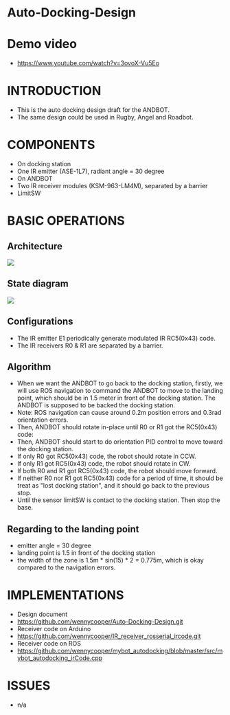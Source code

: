 # Auto-Docking-Design

# Demo video
* https://www.youtube.com/watch?v=3ovoX-Vu5Eo

# INTRODUCTION
* This is the auto docking design draft for the ANDBOT.
* The same design could be used in Rugby, Angel and Roadbot.


# COMPONENTS
* On docking station
 * One IR emitter (ASE-1L7), radiant angle = 30 degree 
* On ANDBOT
 * Two IR receiver modules (KSM-963-LM4M), separated by a barrier
 * LimitSW

# BASIC OPERATIONS
## Architecture
![](https://docs.google.com/drawings/d/10qjkzlVpxTzHJOy8nBXIwdnfUWQLuOGBx5gQOHoDPro/pub?w=955&h=878)

## State diagram
![](https://docs.google.com/drawings/d/1y88r8ekS2AH1VXI44CYqL3lbkHgwUZl5kNnLzkqsd8c/pub?w=960&h=720)

## Configurations
* The IR emitter E1 periodically generate modulated IR RC5(0x43) code.
* The IR receivers R0 & R1 are separated by a barrier.   

## Algorithm
* When we want the ANDBOT to go back to the docking station, firstly, we will use ROS navigation to command the ANDBOT to move to the landing point, which should be in 1.5 meter in front of the docking station. The ANDBOT is supposed to be backed the docking station.
 * Note: ROS navigation can cause around 0.2m position errors and 0.3rad orientation errors. 
* Then, ANDBOT should rotate in-place until R0 or R1 got the RC5(0x43) code:
* Then, ANDBOT should start to do orientation PID control to move toward the docking station.
 * If only R0 got RC5(0x43) code, the robot should rotate in CCW.
 * If only R1 got RC5(0x43) code, the robot should rotate in CW.
 * If both R0 and R1 got RC5(0x43) code, the robot should move forward.
 * If neither R0 nor R1 got RC5(0x43) code for a period of time, it should be treat as "lost docking station", and it should go back to the previous stop. 
* Until the sensor limitSW is contact to the docking station. Then stop the base.

## Regarding to the landing point
* emitter angle = 30 degree
* landing point is 1.5 in front of the docking station
* the width of the zone is 1.5m * sin(15) * 2 = 0.775m, which is okay compared to the navigation errors.


# IMPLEMENTATIONS

* Design document
 * https://github.com/wennycooper/Auto-Docking-Design.git
* Receiver code on Arduino
 * https://github.com/wennycooper/IR_receiver_rosserial_ircode.git
* Receiver code on ROS
 * https://github.com/wennycooper/mybot_autodocking/blob/master/src/mybot_autodocking_irCode.cpp

# ISSUES
* n/a


